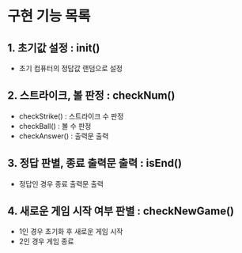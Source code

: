# 구현 기능 목록

## 1. 초기값 설정 : init()

- 초기 컴퓨터의 정답값 랜덤으로 설정

## 2. 스트라이크, 볼 판정 : checkNum()

- checkStrike() : 스트라이크 수 판정
- checkBall() : 볼 수 판정
- checkAnswer() : 출력문 출력

## 3. 정답 판별, 종료 출력문 출력 : isEnd()

- 정답인 경우 종료 출력문 출력

## 4. 새로운 게임 시작 여부 판별 : checkNewGame()

- 1인 경우 초기화 후 새로운 게임 시작
- 2인 경우 게임 종료



